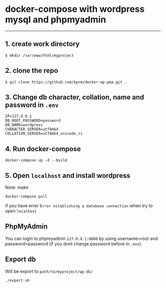 # docker-compose with wordpress mysql and phpmyadmin
<hr>

## 1. create work directory

```
$ mkdir /var/www/html/myproject
```
## 2. clone the repo

```
$ git clone https://github.com/kprm/docker-wp-pma.git .
```

## 3. Change db character, collation, name and password in `.env`
```
IP=127.0.0.1
DB_ROOT_PASSWORD=password
DB_NAME=wordpress
CHARACTER_SERVER=utf8mb4
COLLATION_SERVER=utf8mb4_unicode_ci
```


## 4. Run docker-compose

```
docker-compose up -d --build 
```
## 5. Open `localhost` and install wordpress

  Note: make 
  ```
  docker-compose pull
  ```
  if you have error `Error establishing a database connection` when try to open `localhost`

## PhpMyAdmin
You can login to phpmyadmin `127.0.0.1:8080` by using username=root and password=password (if you dont change password before in `.env`).

## Export db
Will be export to `path/to/myproject/wp-db/`

```
./export.sh 
```
